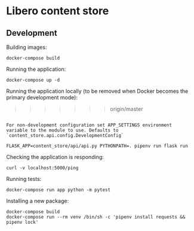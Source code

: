 Libero content store
====================

## Development

Building images:
```
docker-compose build
```

Running the application:
```
docker-compose up -d
```

Running the application locally (to be removed when Docker becomes the primary development mode):
>>>>>>> origin/master
```

For non-development configuration set APP_SETTINGS environment variable to the module to use. Defaults to `content_store.api.config.DevelopmentConfig`

FLASK_APP=content_store/api/api.py PYTHONPATH=. pipenv run flask run
```

Checking the application is responding:
```
curl -v localhost:5000/ping
```

Running tests:
```
docker-compose run app python -m pytest
```

Installing a new package:
```
docker-compose build
docker-compose run --rm venv /bin/sh -c 'pipenv install requests && pipenv lock'
```
